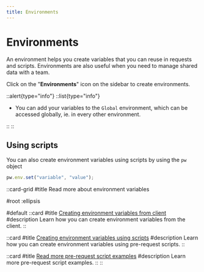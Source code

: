 ```yaml
---
title: Environments
---
```


# Environments

An environment helps you create variables that you can reuse in requests and scripts. Environments are also useful when you need to manage shared data with a team.

Click on the "**Environments**" icon on the sidebar to create environments.

::alert{type="info"}
::list{type="info"}

- You can add your variables to the `Global` environment, which can be accessed globally, ie. in every other environment.

::
::

<ZoomableImage src="features/environments" extension="png" alt="Hoppscotch Environments" />

## Using scripts

You can also create environment variables using scripts by using the `pw` object

```javascript
pw.env.set("variable", "value");
```

::card-grid
#title
Read more about environment variables

#root
:ellipsis

#default
  ::card
  #title
  [Creating environment variables from client](/documentation/getting-started/rest/environment-variables)
  #description
  Learn how you can create environment variables from the client.
  ::

  ::card
  #title
  [Creating environment variables using scripts](/documentation/getting-started/rest/pre-request-scripts#setting-environment-variables#setting-environment-variables)
  #description
  Learn how you can create environment variables using pre-request scripts.
  ::

  ::card
  #title
  [Read more pre-request script examples](/documentation/getting-started/rest/pre-request-scripts#examples)
  #description
  Learn more pre-request script examples.
  ::
::
